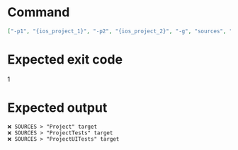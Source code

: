 # Command
```json
["-p1", "{ios_project_1}", "-p2", "{ios_project_2}", "-g", "sources", "-f", "console"]
```

# Expected exit code
1

# Expected output
```
❌ SOURCES > "Project" target
❌ SOURCES > "ProjectTests" target
❌ SOURCES > "ProjectUITests" target


```

